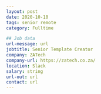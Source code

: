 ```yaml
---
layout: post
date: 2020-10-10
tags: senior remote
category: Fulltime

## Job data
url-message: url
jobtitle: Senior Template Creator
company: ZATech
company-url: https://zatech.co.za/
location: Slack
salary: string
url-out: url
contact: url
---
```

